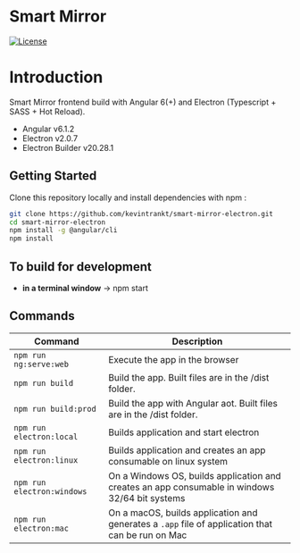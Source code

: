 # Smart Mirror

[![License](http://img.shields.io/badge/Licence-MIT-brightgreen.svg)](LICENSE)

# Introduction

Smart Mirror frontend build with Angular 6(+) and Electron (Typescript + SASS + Hot Reload).

- Angular v6.1.2
- Electron v2.0.7
- Electron Builder v20.28.1

## Getting Started

Clone this repository locally and install dependencies with npm :

```bash
git clone https://github.com/kevintrankt/smart-mirror-electron.git
cd smart-mirror-electron
npm install -g @angular/cli
npm install
```

## To build for development

- **in a terminal window** -> npm start

## Commands

| Command                    | Description                                                                                      |
| -------------------------- | ------------------------------------------------------------------------------------------------ |
| `npm run ng:serve:web`     | Execute the app in the browser                                                                   |
| `npm run build`            | Build the app. Built files are in the /dist folder.                                              |
| `npm run build:prod`       | Build the app with Angular aot. Built files are in the /dist folder.                             |
| `npm run electron:local`   | Builds application and start electron                                                            |
| `npm run electron:linux`   | Builds application and creates an app consumable on linux system                                 |
| `npm run electron:windows` | On a Windows OS, builds application and creates an app consumable in windows 32/64 bit systems   |
| `npm run electron:mac`     | On a macOS, builds application and generates a `.app` file of application that can be run on Mac |
